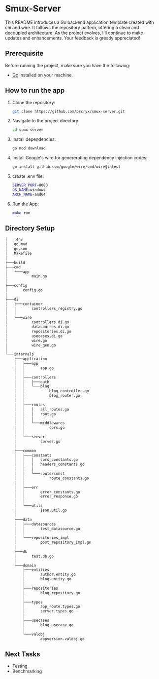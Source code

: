 # Smux-Server

This README introduces a Go backend application template created with chi and wire. It follows the repository pattern, offering a clean and decoupled architecture. As the project evolves, I'll continue to make updates and enhancements. Your feedback is greatly appreciated!

## Prerequisite

Before running the project, make sure you have the following:

- [Go](https://golang.org/) installed on your machine.

## How to run the app

1. Clone the repository:

   ```sh
   git clone https://github.com/prcryx/smux-server.git
   ```

2. Navigate to the project directory

   ```sh
   cd sumx-server
   ```

3. Install dependencies:
   ```sh
   go mod download
   ```
4. Install Google's wire for genererating dependency injection codes:
   ```sh
   go install github.com/google/wire/cmd/wire@latest
   ```
5. create .env file:

   ```sh
   SERVER_PORT=8080
   OS_NAME=windows
   ARCH_NAME=amd64
   ```

6. Run the App:
   ```sh
   make run
   ```

## Directory Setup

```bash
│   .env
│   go.mod
│   go.sum
│   Makefile
│
├───build
├───cmd
│   └───app
│           main.go
│
├───config
│       config.go
│
├───di
│   ├───container
│   │       controllers_registry.go
│   │
│   └───wire
│           controllers.di.go
│           datasources.di.go
│           repositories.di.go
│           usecases.di.go
│           wire.go
│           wire_gen.go
│
└───internals
    ├───application
    │   ├───app
    │   │       app.go
    │   │
    │   ├───controllers
    │   │   ├───auth
    │   │   └───blog
    │   │           blog_controller.go
    │   │           blog_router.go
    │   │
    │   ├───routes
    │   │   │   all_routes.go
    │   │   │   root.go
    │   │   │
    │   │   └───middlewares
    │   │           cors.go
    │   │
    │   └───server
    │           server.go
    │
    ├───common
    │   ├───constants
    │   │   │   cors_constants.go
    │   │   │   headers_constants.go
    │   │   │
    │   │   └───routerconst
    │   │           route_constants.go
    │   │
    │   ├───err
    │   │       error_constants.go
    │   │       error_response.go
    │   │
    │   └───utils
    │           json.util.go
    │
    ├───data
    │   ├───datasources
    │   │       test_datasource.go
    │   │
    │   └───repositories_impl
    │           post_repository_impl.go
    │
    ├───db
    │       test.db.go
    │
    └───domain
        ├───entities
        │       author.entity.go
        │       blog.entity.go
        │
        ├───repositories
        │       blog_repository.go
        │
        ├───types
        │       app_route.types.go
        │       server.types.go
        │
        ├───usecases
        │       blog_usecase.go
        │
        └───valobj
                appversion.valobj.go

```

## Next Tasks

- Testing
- Benchmarking
